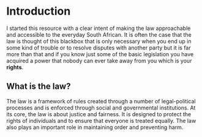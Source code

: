 # Introduction

I started this resource with a clear intent of making the law approachable and accessible to the everyday South African. It is often the case that the law is thought of this blackbox that is only necessary when you end up in some kind of trouble or to resolve disputes with another party but it is far more than that and if you know just some of the basic legislation you have acquired a power that nobody can ever take away from you which is your **rights**.

## What is the law?

The law is a framework of rules created through a number of legal-political processes and is enforced through social and governmental institutions. At its core, the law is about justice and fairness. It is designed to protect the rights of individuals and to ensure that everyone is treated equally. The law also plays an important role in maintaining order and preventing harm.
